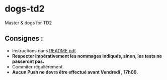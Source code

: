 # dogs-td2
Master &amp; dogs for TD2

## Consignes :
- Instructions dans [README.pdf](https://github.com/s4-dut-info/dogs-td2/blob/main/README.pdf)
- **Respecter impérativement les nommages indiqués, sinon, les tests ne passeront pas.**
- Commiter régulièrement.
- **Aucun Push ne devra être effectué avant Vendredi , 17h00.**

